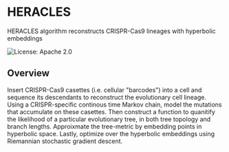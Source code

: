 # HERACLES
HERACLES algorithm reconstructs CRISPR-Cas9 lineages with hyperbolic embeddings

![License: Apache 2.0](https://img.shields.io/github/license/gil2rok/heracles)

## Overview

Insert CRISPR-Cas9 casettes (i.e. cellular "barcodes") into a cell and sequence its descendants to reconstruct the evolutionary cell lineage. Using a CRISPR-specific continous time Markov chain, model the mutations that accumulate on these casettes. Then construct a function to quanitify the likelihood of a particular evolutionary tree, in both tree topology and branch lengths. Approixmate the tree-metric by embedding points in hyperbolic space. Lastly, optimize over the hyperbolic embeddings using Riemannian stochastic gradient descent.
